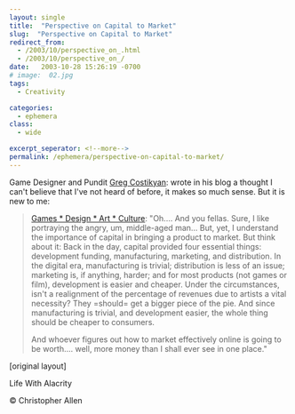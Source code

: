 ```yaml
---
layout: single
title:  "Perspective on Capital to Market"
slug:  "Perspective on Capital to Market"
redirect_from:
  - /2003/10/perspective_on_.html
  - /2003/10/perspective_on_/
date:   2003-10-28 15:26:19 -0700
# image:  02.jpg
tags: 
  - Creativity

categories:
  - ephemera
class:
  - wide

excerpt_seperator: <!--more-->
permalink: /ephemera/perspective-on-capital-to-market/
---
```


Game Designer and Pundit [Greg Costikyan](http://www.costik.com/): wrote in his blog a thought I can't believe that I've not heard of before, it makes so much sense. But it is new to me:

> [Games * Design * Art * Culture](https://web.archive.org/web/20090604082403/http://www.costik.com/weblog/2003_10_01_blogchive.html): "Oh.... And you fellas. Sure, I like portraying the angry, um, middle-aged man... But, yet, I understand the importance of capital in bringing a product to market. But think about it: Back in the day, capital provided four essential things: development funding, manufacturing, marketing, and distribution. In the digital era, manufacturing is trivial; distribution is less of an issue; marketing is, if anything, harder; and for most products (not games or film), development is easier and cheaper. Under the circumstances, isn't a realignment of the percentage of revenues due to artists a vital necessity? They =should= get a bigger piece of the pie. And since manufacturing is trivial, and development easier, the whole thing should be cheaper to consumers.
> 
> And whoever figures out how to market effectively online is going to be worth.... well, more money than I shall ever see in one place."  

[original layout]


Life With Alacrity

© Christopher Allen